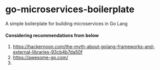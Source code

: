 # go-microservices-boilerplate
A simple boilerplate for building microservices in Go Lang

#### Considering recommendations from below
1. https://hackernoon.com/the-myth-about-golang-frameworks-and-external-libraries-93cb4b7da50f
2. https://awesome-go.com/
3. 

